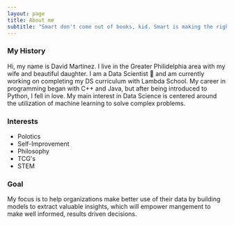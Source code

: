 ```yaml
---
layout: page
title: About me
subtitle: "Smart don't come out of books, kid. Smart is making the right decision at the right time."
---
```


### My History
Hi, my name is David Martinez. I live in the Greater Philidelphia area with my wife and beautiful daughter. I am a Data Scientist 🦄 and am currently working on completing my DS curriculum with Lambda School. My career in programming began with C++ and Java, but after being introduced to Python, I fell in love. My main interest in Data Science is centered around the utilization of machine learning to solve complex problems. 

### Interests
* Polotics
* Self-Improvement
* Philosophy
* TCG's
* STEM

### Goal
My focus is to help organizations make better use of their data by building models to extract valuable insights, which will empower mangement to make well informed, results driven decisions. 
